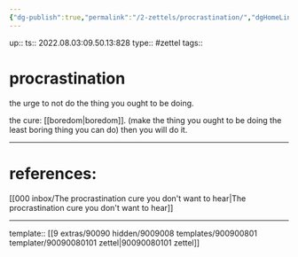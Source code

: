 ```yaml
---
{"dg-publish":true,"permalink":"/2-zettels/procrastination/","dgHomeLink":true,"dgPassFrontmatter":false}
---
```


up:: 
ts:: 2022.08.03:09.50.13:828
type:: #zettel
tags:: 

# procrastination

the urge to not do the thing you ought to be doing.

the cure: [[boredom|boredom]].
(make the thing you ought to be doing the least boring thing you can do)
then you will do it.

---
# references:

[[000 inbox/The procrastination cure you don't want to hear|The procrastination cure you don't want to hear]]

---
template:: [[9 extras/90090 hidden/9009008 templates/900900801 templater/90090080101 zettel|90090080101 zettel]]
